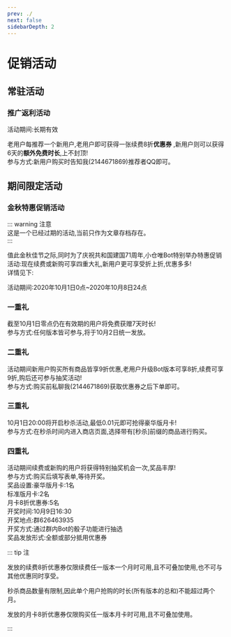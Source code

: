 ```yaml
---
prev: ./
next: false
sidebarDepth: 2
---
```

# 促销活动
## 常驻活动
### 推广返利活动
活动期间:长期有效

老用户每推荐一个新用户,老用户即可获得一张续费8折<b>优惠券</B><Badge text="1" type="warning"/> ,新用户则可以获得6天的<b>额外免费时长</b>,上不封顶!  
参与方式:新用户购买时告知我(2144671869)推荐者QQ即可。


## 期间限定活动
### 金秋特惠促销活动
::: warning 注意  
这是一个已经过期的活动,当前只作为文章存档存在。  
:::  

值此金秋佳节之际,同时为了庆祝共和国建国71周年,小仓唯Bot特别举办特惠促销活动:现在续费或新购可享四重大礼,新用户更可享受折上折,优惠多多!  
详情见下:

活动期间:2020年10月1日0点~2020年10月8日24点

### 一重礼
截至10月1日零点仍在有效期的用户将免费获赠7天时长!  
参与方式:任何版本皆可参与,将于10月2日统一发放。

### 二重礼
活动期间新用户购买所有商品皆享9折优惠,老用户升级Bot版本可享8折,续费可享9折,购后还可参与抽奖活动!  
参与方式:购买前私聊我(2144671869)获取优惠券之后下单即可。

### 三重礼
10月1日20:00将开启秒杀活动,最低0.01元即可抢得豪华版月卡<Badge text="2" type="warning"/>!  
参与方式:在秒杀时间内进入商店页面,选择带有[秒杀]前缀的商品进行购买。

### 四重礼
活动期间续费或新购的用户将获得特别抽奖机会一次,奖品丰厚!  
参与方式:购买后填写表单,等待开奖。  
奖品设置:豪华版月卡:1名  
标准版月卡:2名  
月卡8折优惠券<Badge text="3" type="warning"/>:5名  
开奖时间:10月9日16:30  
开奖地点:群626463935  
开奖方式:通过群内Bot的骰子功能进行抽选  
奖品发放形式:全额或部分抵用优惠券

::: tip 注
<p><Badge text="1" type="warning"/>发放的续费8折优惠券仅限续费任一版本一个月时可用,且不可叠加使用,也不可与其他优惠同时享受。</p>    
<p><Badge text="2" type="warning"/>秒杀商品数量有限制,因此单个用户抢购的时长(所有版本的总和)不能超过两个月。</p>    
<p><Badge text="3" type="warning"/>发放的月卡8折优惠券仅限购买任一版本月卡时可用,且不可叠加使用。</p>      
:::